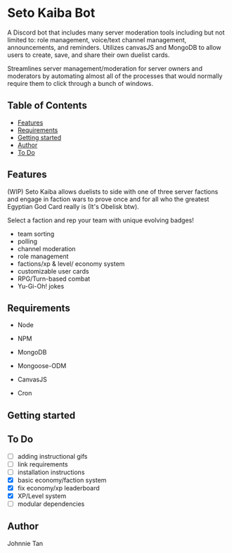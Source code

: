 # Seto Kaiba Bot

A Discord bot that includes many server moderation tools including but not limited to: role management, voice/text channel management, announcements, and reminders. Utilizes canvasJS and MongoDB to allow users to create, save, and share their own duelist cards.

Streamlines server management/moderation for server owners and moderators by automating almost all of the processes that would normally require them to click through a bunch of windows.

## Table of Contents

* [Features](#features)
* [Requirements](#requirements)
* [Getting started](#getting-started)
* [Author](#author)
* [To Do](#to-do)

## Features

(WIP) Seto Kaiba allows duelists to side with one of three server factions and engage in faction wars to prove once and for all who the greatest Egyptian God Card really is (It's Obelisk btw).

Select a faction and rep your team with unique evolving badges!

- team sorting
- polling
- channel moderation
- role management
- factions/xp & level/ economy system
- customizable user cards
- RPG/Turn-based combat
- Yu-Gi-Oh! jokes  

## Requirements

- Node
- NPM

- MongoDB
- Mongoose-ODM

- CanvasJS
- Cron

## Getting started


## To Do
- [ ] adding instructional gifs
- [ ] link requirements
- [ ] installation instructions
- [x] basic economy/faction system
- [x] fix economy/xp leaderboard
- [x] XP/Level system
- [ ] modular dependencies

## Author

Johnnie Tan